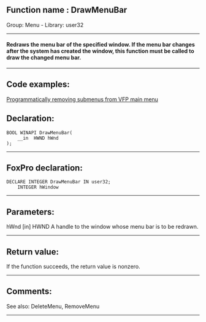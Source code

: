
## Function name : DrawMenuBar
Group: Menu - Library: user32    
***  


#### Redraws the menu bar of the specified window. If the menu bar changes after the system has created the window, this function must be called to draw the changed menu bar.
***  


## Code examples:
[Programmatically removing submenus from VFP main menu](../../samples/sample_258.md)  

## Declaration:
```foxpro  
BOOL WINAPI DrawMenuBar(
	__in  HWND hWnd
);  
```  
***  


## FoxPro declaration:
```foxpro  
DECLARE INTEGER DrawMenuBar IN user32;
	INTEGER hWindow  
```  
***  


## Parameters:
hWnd [in]
HWND
A handle to the window whose menu bar is to be redrawn.  
***  


## Return value:
If the function succeeds, the return value is nonzero.  
***  


## Comments:
See also: DeleteMenu, RemoveMenu   
  
***  

